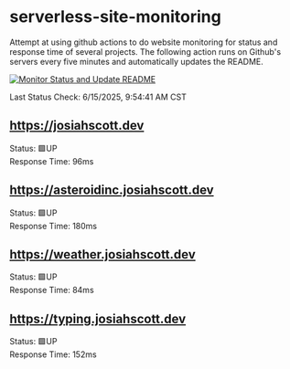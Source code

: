 # serverless-site-monitoring
Attempt at using github actions to do website monitoring for status and response time of several projects. The following action runs on Github's servers every five minutes and automatically updates the README.  

[![Monitor Status and Update README](https://github.com/JosiahSco/serverless-site-monitoring/actions/workflows/monitor.yaml/badge.svg)](https://github.com/JosiahSco/serverless-site-monitoring/actions/workflows/monitor.yaml)

Last Status Check: 6/15/2025, 9:54:41 AM CST

## https://josiahscott.dev
Status: 🟩UP  
Response Time: 96ms

## https://asteroidinc.josiahscott.dev
Status: 🟩UP  
Response Time: 180ms

## https://weather.josiahscott.dev
Status: 🟩UP  
Response Time: 84ms

## https://typing.josiahscott.dev
Status: 🟩UP  
Response Time: 152ms

